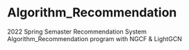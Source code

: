 # Algorithm_Recommendation
2022 Spring Semaster Recommendation System 
Algorithm_Recommendation program with NGCF & LightGCN
